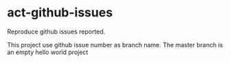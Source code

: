 # act-github-issues

Reproduce github issues reported.

This project use github issue number as branch name. The master branch is an empty hello world project
